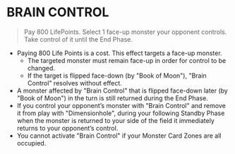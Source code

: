 # BRAIN CONTROL

> Pay 800 LifePoints. Select 1 face-up monster your opponent controls. Take control of it until the End Phase.

*   Paying 800 Life Points is a cost. This effect targets a face-up monster.
    *   The targeted monster must remain face-up in order for control to be changed.
    *   If the target is flipped face-down (by "Book of Moon"), "Brain Control" resolves without effect.
*   A monster affected by "Brain Control" that is flipped face-down later (by "Book of Moon") in the turn is still returned during the End Phase.
*   If you control your opponent’s monster with "Brain Control" and remove it from play with "Dimensionhole", during your following Standby Phase when the monster is returned to your side of the field it immediately returns to your opponent’s control.
*   You cannot activate "Brain Control" if your Monster Card Zones are all occupied.
